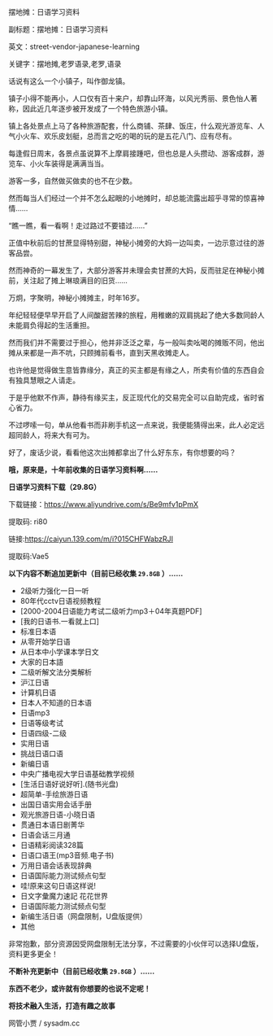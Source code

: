 摆地摊：日语学习资料

副标题：摆地摊：日语学习资料

英文：street-vendor-japanese-learning

关键字：摆地摊,老罗语录,老罗,语录



话说有这么一个小镇子，叫作御龙镇。

镇子小得不能再小，人口仅有百十来户，却靠山环海，以风光秀丽、景色怡人著称，因此近几年逐步被开发成了一个特色旅游小镇。

镇上各处景点上马了各种旅游配套，什么商铺、茶肆、饭庄，什么观光游览车、人气小火车、欢乐皮划艇，总而言之吃的喝的玩的是五花八门、应有尽有。

每逢假日周末，各景点虽说算不上摩肩接踵吧，但也总是人头攒动、游客成群，游览车、小火车装得是满满当当。

游客一多，自然做买做卖的也不在少数。

然而每当人们经过一个并不怎么起眼的小地摊时，却总能流露出超乎寻常的惊喜神情……



“瞧一瞧，看一看啊！走过路过不要错过……”

正值中秋前后的甘蔗显得特别甜，神秘小摊旁的大妈一边叫卖，一边示意过往的游客品尝。

然而神奇的一幕发生了，大部分游客并未理会卖甘蔗的大妈，反而驻足在神秘小摊前，关注起了摊上琳琅满目的旧货……



万炯，字聚明，神秘小摊摊主，时年16岁。

年纪轻轻便早早开启了人间酸甜苦辣的旅程，用稚嫩的双肩挑起了绝大多数同龄人未能肩负得起的生活重担。

然而我们并不需要过于担心，他并非泛泛之辈，与一般叫卖吆喝的摊贩不同，他出摊从来都是一声不吭，只顾摊前看书，直到天黑收摊走人。

也许他是觉得做生意皆靠缘分，真正的买主都是有缘之人，所卖有价值的东西自会有独具慧眼之人请走。

于是乎他默不作声，静待有缘买主，反正现代化的交易完全可以自助完成，省时省心省力。

不过啰嗦一句，单从他看书而非刷手机这一点来说，我便能猜得出来，此人必定远超同龄人，将来大有可为。



好了，废话少说，看看他这次出摊都拿出了什么好东东，有你想要的吗？

**哦，原来是，十年前收集的日语学习资料啊……**



**日语学习资料下载（29.8G）**

下载链接：https://www.aliyundrive.com/s/Be9mfv1pPmX

提取码: ri80



链接:https://caiyun.139.com/m/i?015CHFWabzRJI

提取码:Vae5



**以下内容不断追加更新中（目前已经收集 `29.8GB` ）……**

* 2级听力强化一日一听
* 80年代cctv日语视频教程
* [2000-2004日语能力考试二级听力mp3＋04年真题PDF]
* [我的日语书.一看就上口]
* 标准日本语
* 从零开始学日语
* 从日本中小学课本学日文
* 大家的日本語
* 二级听解文法分类解析
* 沪江日语
* 计算机日语
* 日本人不知道的日本语
* 日语mp3
* 日语等级考试
* 日语四级-二级
* 实用日语
* 挑战日语口语
* 新编日语
* 中央广播电视大学日语基础教学视频
* [生活日语好说好听].(随书光盘)
* 超简单-手绘旅游日语
* 出国日语实用会话手册
* 观光旅游日语-小晓日语
* 贯通日本语日剧菁华
* 日语会话三月通
* 日语精彩阅读328篇
* 日语口语王(mp3音频.电子书)
* 万用日语会话表现辞典
* 日语国际能力测试频点句型
* 哇!原来这句日语这样说!
* 日文字彙魔力速記 花花世界
* 日语国际能力测试频点句型
* 新编生活日语（网盘限制，U盘版提供）
* 其他



非常抱歉，部分资源因受网盘限制无法分享，不过需要的小伙伴可以选择U盘版，资料更多更全！



**不断补充更新中（目前已经收集 `29.8GB` ）……**

**东西不老少，或许就有你想要的也说不定呢！**



**将技术融入生活，打造有趣之故事**

网管小贾 / sysadm.cc

